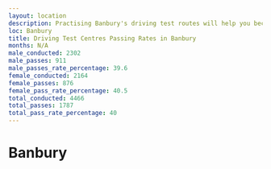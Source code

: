 ```yaml
---
layout: location
description: Practising Banbury's driving test routes will help you become more confident in your gear-changing abilities.
loc: Banbury
title: Driving Test Centres Passing Rates in Banbury
months: N/A
male_conducted: 2302
male_passes: 911
male_passes_rate_percentage: 39.6
female_conducted: 2164
female_passes: 876
female_pass_rate_percentage: 40.5
total_conducted: 4466
total_passes: 1787
total_pass_rate_percentage: 40
---
```


# Banbury
